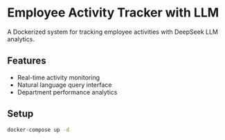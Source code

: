 # Employee Activity Tracker with LLM

A Dockerized system for tracking employee activities with DeepSeek LLM analytics.

## Features
- Real-time activity monitoring
- Natural language query interface
- Department performance analytics

## Setup
```bash
docker-compose up -d
